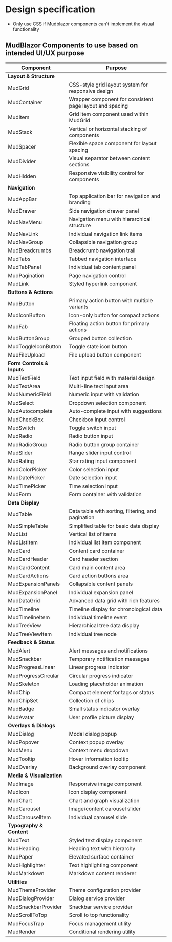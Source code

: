 # Design specification

- Only use CSS if Mudblazor components can't implement the visual functionality

## MudBlazor Components to use based on intended UI/UX purpose

| Component | Purpose |
| -------- | ------- |
| **Layout & Structure** |
| MudGrid | CSS-style grid layout system for responsive design |
| MudContainer | Wrapper component for consistent page layout and spacing |
| MudItem | Grid item component used within MudGrid |
| MudStack | Vertical or horizontal stacking of components |
| MudSpacer | Flexible space component for layout spacing |
| MudDivider | Visual separator between content sections |
| MudHidden | Responsive visibility control for components |
| **Navigation** |
| MudAppBar | Top application bar for navigation and branding |
| MudDrawer | Side navigation drawer panel |
| MudNavMenu | Navigation menu with hierarchical structure |
| MudNavLink | Individual navigation link items |
| MudNavGroup | Collapsible navigation group |
| MudBreadcrumbs | Breadcrumb navigation trail |
| MudTabs | Tabbed navigation interface |
| MudTabPanel | Individual tab content panel |
| MudPagination | Page navigation control |
| MudLink | Styled hyperlink component |
| **Buttons & Actions** |
| MudButton | Primary action button with multiple variants |
| MudIconButton | Icon-only button for compact actions |
| MudFab | Floating action button for primary actions |
| MudButtonGroup | Grouped button collection |
| MudToggleIconButton | Toggle state icon button |
| MudFileUpload | File upload button component |
| **Form Controls & Inputs** |
| MudTextField | Text input field with material design |
| MudTextArea | Multi-line text input area |
| MudNumericField | Numeric input with validation |
| MudSelect | Dropdown selection component |
| MudAutocomplete | Auto-complete input with suggestions |
| MudCheckBox | Checkbox input control |
| MudSwitch | Toggle switch input |
| MudRadio | Radio button input |
| MudRadioGroup | Radio button group container |
| MudSlider | Range slider input control |
| MudRating | Star rating input component |
| MudColorPicker | Color selection input |
| MudDatePicker | Date selection input |
| MudTimePicker | Time selection input |
| MudForm | Form container with validation |
| **Data Display** |
| MudTable | Data table with sorting, filtering, and pagination |
| MudSimpleTable | Simplified table for basic data display |
| MudList | Vertical list of items |
| MudListItem | Individual list item component |
| MudCard | Content card container |
| MudCardHeader | Card header section |
| MudCardContent | Card main content area |
| MudCardActions | Card action buttons area |
| MudExpansionPanels | Collapsible content panels |
| MudExpansionPanel | Individual expansion panel |
| MudDataGrid | Advanced data grid with rich features |
| MudTimeline | Timeline display for chronological data |
| MudTimelineItem | Individual timeline event |
| MudTreeView | Hierarchical tree data display |
| MudTreeViewItem | Individual tree node |
| **Feedback & Status** |
| MudAlert | Alert messages and notifications |
| MudSnackbar | Temporary notification messages |
| MudProgressLinear | Linear progress indicator |
| MudProgressCircular | Circular progress indicator |
| MudSkeleton | Loading placeholder animation |
| MudChip | Compact element for tags or status |
| MudChipSet | Collection of chips |
| MudBadge | Small status indicator overlay |
| MudAvatar | User profile picture display |
| **Overlays & Dialogs** |
| MudDialog | Modal dialog popup |
| MudPopover | Context popup overlay |
| MudMenu | Context menu dropdown |
| MudTooltip | Hover information tooltip |
| MudOverlay | Background overlay component |
| **Media & Visualization** |
| MudImage | Responsive image component |
| MudIcon | Icon display component |
| MudChart | Chart and graph visualization |
| MudCarousel | Image/content carousel slider |
| MudCarouselItem | Individual carousel slide |
| **Typography & Content** |
| MudText | Styled text display component |
| MudHeading | Heading text with hierarchy |
| MudPaper | Elevated surface container |
| MudHighlighter | Text highlighting component |
| MudMarkdown | Markdown content renderer |
| **Utilities** |
| MudThemeProvider | Theme configuration provider |
| MudDialogProvider | Dialog service provider |
| MudSnackbarProvider | Snackbar service provider |
| MudScrollToTop | Scroll to top functionality |
| MudFocusTrap | Focus management utility |
| MudRender | Conditional rendering utility |




